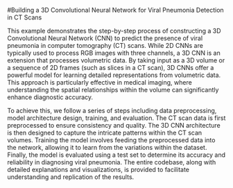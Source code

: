 
#Building a 3D Convolutional Neural Network for Viral Pneumonia Detection in CT Scans

This example demonstrates the step-by-step process of constructing a 3D Convolutional Neural Network (CNN) to predict the presence of viral pneumonia in computer tomography (CT) scans. While 2D CNNs are typically used to process RGB images with three channels, a 3D CNN is an extension that processes volumetric data. By taking input as a 3D volume or a sequence of 2D frames (such as slices in a CT scan), 3D CNNs offer a powerful model for learning detailed representations from volumetric data. This approach is particularly effective in medical imaging, where understanding the spatial relationships within the volume can significantly enhance diagnostic accuracy.


To achieve this, we follow a series of steps including data preprocessing, model architecture design, training, and evaluation. The CT scan data is first preprocessed to ensure consistency and quality. The 3D CNN architecture is then designed to capture the intricate patterns within the CT scan volumes. Training the model involves feeding the preprocessed data into the network, allowing it to learn from the variations within the dataset. Finally, the model is evaluated using a test set to determine its accuracy and reliability in diagnosing viral pneumonia. The entire codebase, along with detailed explanations and visualizations, is provided to facilitate understanding and replication of the results.
